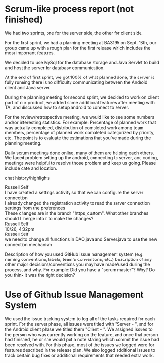 <h1>Scrum-like process report (not finished)</h1>
We had two sprints, one for the server side, the other for client side.  

For the first sprint, we had a planning meeting at BA3195 on Sept. 18th, our group came up with a rough plan for the first release which includes the most important features.  

We decided to use MySql for the database storage and Java Servlet to build and host the server for database communication.  

At the end of first sprint, we got 100% of what planned done, the server is fully running there is no difficulty communicating between the Android client and Java server. <br>

During the planning meeting for second sprint, we decided to work on client part of our product, we added some additional features after meeting with TA, and discussed how to setup android to connect to server.  

For the review/retrospective meeting, we would like to see some numbers and/or interesting statistics.
For example: Percentage of planned work that was actually completed, distribution of completed work among team members, percentage of planned work completed categorized by priority, etc.
The point is to evaluate the estimations that you've made during the planning meeting.  

Daily scrum meetings done online, many of them are helping each others. We faced problem setting up the android, connecting to server, and coding, meetings were helpful to resolve those problem and keep us going.
Please include date and location.
<br>

chat history/highlights <br>
<p>Russell Self<br>
I have created a settings activity so that we can configure the server connection<br>
I already changed the registration activity to read the server connection settings from the preferences<br>
These changes are in the branch "https_custom". What other branches should I merge into it to make the changes?<br>
Russell Self<br>
10/26, 4:32pm<br>
Russell Self<br>
we need to change all functions in DAO.java and Server.java to use the new connection mechanism<br></p>
Description of how you used GitHub issue management system (e.g. naming conventions, labels, team's conventions, etc.)
Description of any other major decisions/conventions you may have made/used during the process, and why.
For example: Did you have a "scrum master"? Why? Do you think it was the right decision?

# Use of Github Issue Management System

We used the issue tracking system to log all of the tasks required for each sprint. For the server phase, all issues were titled with "Server - ", and for the Android client phase we titled them "Client - ". We assigned issues to the person who was currently working on the feature, and once that person had finished, he or she would put a note stating which commit the issue had been resolved with. For this phase, most of the issues we logged were for features described in the release plan. We also logged additional issues to track certain bug fixes or additional requirements that needed extra work.
